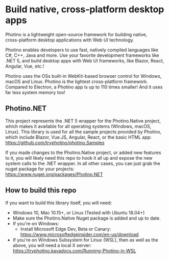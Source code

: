 # Build native, cross-platform desktop apps

Photino is a lightweight open-source framework for building native,  
cross-platform desktop applications with Web UI technology.

Photino enables developers to use fast, natively compiled languages like C#, C++, Java and more. Use your favorite development frameworks like .NET 5, and build desktop apps with Web UI frameworks, like Blazor, React, Angular, Vue, etc.!

Photino uses the OSs built-in WebKit-based browser control for Windows, macOS and Linux.
Photino is the lightest cross-platform framework. Compared to Electron, a Photino app is up to 110 times smaller! And it uses far less system memory too!


## <span>Photino.</span>NET

This project represents the .NET 5 wrapper for the Photino.Native project, which makes it available for all operating systems (Windows, macOS, Linux).
This library is used for all the sample projects provided by Photino, which include Blazor, Vue.JS, Angular, React, or the basic HTML app: 
https://github.com/tryphotino/photino.Samples

If you made changes to the Photino.Native project, or added new features to it, you will likely need this repo to hook it all up and expose the new system calls to the .NET wrapper.
In all other cases, you can just grab the nuget package for your projects:
https://www.nuget.org/packages/Photino.NET

## How to build this repo

If you want to build this library itself, you will need:
 * Windows 10, Mac 10.15+, or Linux (Tested with Ubuntu 18.04+)
 * Make sure the Photino.Native Nuget package is added and up to date.
 * If you're on Windows:
   * Install Microsoft Edge Dev, Beta or Canary: https://www.microsoftedgeinsider.com/en-us/download
 * If you're on Windows Subsystem for Linux (WSL), then as well as the above, you will need a local X server: 
  https://tryphotino.kavadocs.com/Running-Photino-in-WSL
